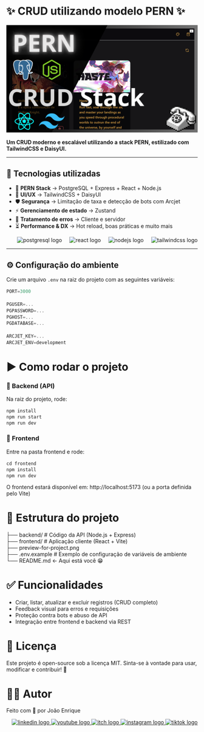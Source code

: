 <h1 align="left">✨ CRUD utilizando modelo PERN ✨</h1>

![Demo App](preview-for-project.png)

<p align="left">
  <b>Um CRUD moderno e escalável utilizando a stack PERN, estilizado com TailwindCSS e DaisyUI.</b>
</p>

---

## 🚀 Tecnologias utilizadas

- 🌟 **PERN Stack** → PostgreSQL + Express + React + Node.js  
- 🎨 **UI/UX** → TailwindCSS + DaisyUI  
- 🛡 **Segurança** → Limitação de taxa e detecção de bots com Arcjet  
- ⚡ **Gerenciamento de estado** → Zustand  
- 🐞 **Tratamento de erros** → Cliente e servidor  
- ⏳ **Performance & DX** → Hot reload, boas práticas e muito mais  

<div align="right">
  <img src="https://cdn.jsdelivr.net/gh/devicons/devicon/icons/postgresql/postgresql-original.svg" height="40" alt="postgresql logo"  />
  <img width="12" />
  <img src="https://cdn.jsdelivr.net/gh/devicons/devicon/icons/react/react-original.svg" height="40" alt="react logo"  />
  <img width="12" />
  <img src="https://cdn.jsdelivr.net/gh/devicons/devicon/icons/nodejs/nodejs-original.svg" height="40" alt="nodejs logo"  />
  <img width="12" />
  <img src="https://cdn.simpleicons.org/tailwindcss/06B6D4" height="40" alt="tailwindcss logo"  />
</div>


---

## ⚙️ Configuração do ambiente

Crie um arquivo `.env` na raiz do projeto com as seguintes variáveis:

```js
PORT=3000

PGUSER=...
PGPASSWORD=...
PGHOST=...
PGDATABASE=...

ARCJET_KEY=...
ARCJET_ENV=development
```

# ▶️ Como rodar o projeto
### 🔹 Backend (API)

Na raiz do projeto, rode:

```shell
npm install
npm run start
npm run dev
```

### 🔹 Frontend

Entre na pasta frontend e rode:

```shell
cd frontend
npm install
npm run dev
```

O frontend estará disponível em: http://localhost:5173 (ou a porta definida pelo Vite)

# 📂 Estrutura do projeto
├── backend/          # Código da API (Node.js + Express) </br>
├── frontend/         # Aplicação cliente (React + Vite) </br>
├── preview-for-project.png </br>
├── .env.example      # Exemplo de configuração de variáveis de ambiente </br>
└── README.md         <- Aqui está você 😁 </br>

# ✅ Funcionalidades
- Criar, listar, atualizar e excluir registros (CRUD completo)
- Feedback visual para erros e requisições
- Proteção contra bots e abuso de API
- Integração entre frontend e backend via REST

# 📜 Licença
Este projeto é open-source sob a licença MIT.
Sinta-se à vontade para usar, modificar e contribuir! 🚀

# 🐱‍💻 Autor
Feito com 💙 por João Enrique
<div align="right">
  <a href="https://www.linkedin.com/in/joao-enrique-dev/" target="_blank">
    <img src="https://img.shields.io/badge/LinkedIn-0077B5?style=for-the-badge&logo=linkedin&logoColor=white" alt="linkedin logo"  />
  </a>
  <a href="https://www.youtube.com/@joaocodedev" target="_blank">
    <img src="https://img.shields.io/badge/YouTube-FF0000?style=for-the-badge&logo=youtube&logoColor=white" alt="youtube logo"  />
  </a>
  <a href="https://jedev1.itch.io/" target="_blank">
    <img src="https://img.shields.io/badge/Itch.io-FA5C5C?style=for-the-badge&logo=itchdotio&logoColor=white" alt="itch logo"  />
  </a>
  <a href="https://www.instagram.com/joao__dev/" target="_blank">
    <img src="https://img.shields.io/badge/Instagram-E4405F?style=for-the-badge&logo=instagram&logoColor=white" alt="instagram logo"  />
  </a>
  <a href="https://www.tiktok.com/@joao__code" target="_blank">
    <img src="https://img.shields.io/badge/TikTok-000000?style=for-the-badge&logo=tiktok&logoColor=white" alt="tiktok logo"  />
  </a>
</div>